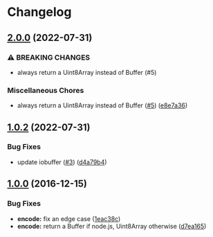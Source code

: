 # Changelog

## [2.0.0](https://github.com/image-js/fast-bmp/compare/v1.0.2...v2.0.0) (2022-07-31)


### ⚠ BREAKING CHANGES

* always return a Uint8Array instead of Buffer (#5)

### Miscellaneous Chores

* always return a Uint8Array instead of Buffer ([#5](https://github.com/image-js/fast-bmp/issues/5)) ([e8e7a36](https://github.com/image-js/fast-bmp/commit/e8e7a3659f5869271c916a348a35a899f40e2ac0))

## [1.0.2](https://github.com/image-js/fast-bmp/compare/v1.0.1...v1.0.2) (2022-07-31)


### Bug Fixes

* update iobuffer ([#3](https://github.com/image-js/fast-bmp/issues/3)) ([d4a79b4](https://github.com/image-js/fast-bmp/commit/d4a79b44426713dfb2f3b6450e5d5be6d7e7d2b0))

## [1.0.0](https://github.com/image-js/fast-bmp/compare/v0.0.1...v1.0.0) (2016-12-15)


### Bug Fixes

* **encode:** fix an edge case ([1eac38c](https://github.com/image-js/fast-bmp/commit/1eac38c))
* **encode:** return a Buffer if node.js, Uint8Array otherwise ([d7ea165](https://github.com/image-js/fast-bmp/commit/d7ea165))
